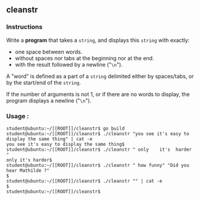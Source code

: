 ## cleanstr

### Instructions

Write a **program** that takes a `string`, and displays this `string` with exactly:
- one space between words.
- without spaces nor tabs at the beginning nor at the end.
- with the result followed by a newline ("`\n`").

A "word" is defined as a part of a `string` delimited either by spaces/tabs, or
by the start/end of the `string`.

If the number of arguments is not 1, or if there are no words to display, the
program displays a newline ("`\n`").

### Usage :

```console
student@ubuntu:~/[[ROOT]]/cleanstr$ go build
student@ubuntu:~/[[ROOT]]/cleanstr$ ./cleanstr "you see it's easy to display the same thing" | cat -e
you see it's easy to display the same thing$
student@ubuntu:~/[[ROOT]]/cleanstr$ ./cleanstr " only    it's  harder   "
only it's harder$
student@ubuntu:~/[[ROOT]]/cleanstr$ ./cleanstr " how funny" "Did you   hear Mathilde ?"
$
student@ubuntu:~/[[ROOT]]/cleanstr$ ./cleanstr "" | cat -e
$
student@ubuntu:~/[[ROOT]]/cleanstr$
```
